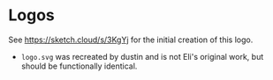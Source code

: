 # Logos

See https://sketch.cloud/s/3KgYj for the initial creation of this logo.

* `logo.svg` was recreated by dustin and is not Eli's original work, but should be functionally identical.
